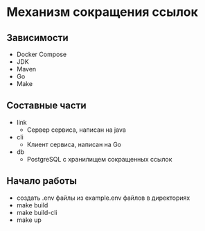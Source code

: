 # Механизм сокращения ссылок

## Зависимости 
- Docker Compose
- JDK
- Maven
- Go
- Make

## Составные части
- link
  - Сервер сервиса, написан на java
- cli
  - Клиент сервиса, написан на Go
- db
  - PostgreSQL с хранилищем сокращенных ссылок

## Начало работы
- создать .env файлы из example.env файлов в директориях
- make build
- make build-cli
- make up
